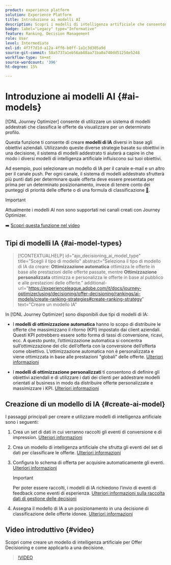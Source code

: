 ```yaml
---
product: experience platform
solution: Experience Platform
title: Introduzione ai modelli AI
description: Scopri i modelli di intelligenza artificiale che consentono di classificare le offerte
badge: label="Legacy" type="Informative"
feature: Ranking, Decision Management
role: User
level: Intermediate
exl-id: 4f7f7d1d-a12a-4ff6-b0ff-1a1c3d305a9d
source-git-commit: 58a5737a1eb56ab88aa71ba0a740dd51258e5248
workflow-type: tm+mt
source-wordcount: '396'
ht-degree: 15%

---
```


# Introduzione ai modelli AI {#ai-models}

[!DNL Journey Optimizer] consente di utilizzare un sistema di modelli addestrati che classifica le offerte da visualizzare per un determinato profilo.

Questa funzione ti consente di creare **modelli di IA** diversi in base agli obiettivi aziendali. Utilizzando queste diverse strategie basate su obiettivi in una decisione, il sistema di modelli addestrato ti aiuterà a capire in che modo i diversi modelli di intelligenza artificiale influiscono sui tuoi obiettivi.

Ad esempio, puoi selezionare un modello di IA per il canale e-mail e un altro per il canale push. Per ogni canale, il sistema di modelli addestrato sfrutterà più punti dati per determinare quale offerta deve essere presentata per prima per un determinato posizionamento, invece di tenere conto dei punteggi di priorità delle offerte o di una formula di classificazione [&#128279;](create-ranking-formulas.md).

>[!IMPORTANT]
>
>Attualmente i modelli AI non sono supportati nei canali creati con Journey Optimizer.

➡️ [Scopri questa funzione nel video](#video)

## Tipi di modelli IA {#ai-model-types}

>[!CONTEXTUALHELP]
>id="ajo_decisioning_ai_model_type"
>title="Scegli il tipo di modello"
>abstract="Seleziona il tipo di modello di IA da creare: **Ottimizzazione automatica** ottimizza le offerte in base alle prestazioni delle offerte passate, mentre **Ottimizzazione personalizzata** ottimizza e personalizza le offerte in base al pubblico e alle prestazioni delle offerte."
>additional-url="https://experienceleague.adobe.com/it/docs/journey-optimizer/using/decisioning/offer-decisioning/rankings/ai-models/create-ranking-strategies#create-ranking-strategy" text="Creare un modello IA"

In [!DNL Journey Optimizer] sono disponibili due tipi di modelli di IA:

* I **modelli di ottimizzazione automatica** hanno lo scopo di distribuire le offerte che massimizzano il ritorno (KPI) impostato dai client aziendali. Questi KPI potrebbero essere sotto forma di tassi di conversione, ricavi, ecc. A questo punto, l’ottimizzazione automatica si concentra sull’ottimizzazione dei clic dell’offerta con la conversione dell’offerta come obiettivo. L’ottimizzazione automatica non è personalizzata e viene ottimizzata in base alle prestazioni &quot;globali&quot; delle offerte. [Ulteriori informazioni](auto-optimization-model.md)

* I **modelli di ottimizzazione personalizzati** ti consentono di definire gli obiettivi aziendali e di utilizzare i dati dei clienti per addestrare modelli orientati al business in modo da distribuire offerte personalizzate e massimizzare i KPI. [Ulteriori informazioni](personalized-optimization-model.md)

## Creazione di un modello di IA {#create-ai-model}

I passaggi principali per creare e utilizzare modelli di intelligenza artificiale sono i seguenti:

1. Crea un set di dati in cui verranno raccolti gli eventi di conversione e di impression. [Ulteriori informazioni](../data-collection/create-dataset.md)

1. Crea un modello di intelligenza artificiale che sfrutta gli eventi del set di dati per classificare le offerte. [Ulteriori informazioni](create-ranking-strategies.md)

1. Configura lo schema di offerta per acquisire automaticamente gli eventi. [Ulteriori informazioni](../data-collection/schema-requirement.md)

   >[!IMPORTANT]
   >
   >Per poter essere raccolti, i modelli di IA richiedono l’invio di eventi di feedback come eventi di esperienza. [Ulteriori informazioni sulla raccolta dati di gestione delle decisioni](../data-collection/data-collection.md)

1. Assegna il modello di IA a un posizionamento in una decisione di classificazione delle offerte idonee. [Ulteriori informazioni](../offer-activities/configure-offer-selection.md)

## Video introduttivo {#video}

Scopri come creare un modello di intelligenza artificiale per Offer Decisioning e come applicarlo a una decisione.

>[!VIDEO](https://video.tv.adobe.com/v/3445652?quality=12&captions=ita)
